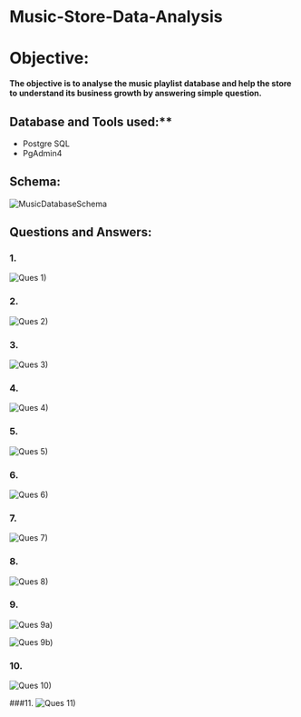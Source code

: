 # Music-Store-Data-Analysis

# Objective: 
**The objective is to analyse the music playlist database and help the store to understand its business growth by answering simple question.**

## Database and Tools used:**
- Postgre SQL
- PgAdmin4

## Schema: 
![MusicDatabaseSchema](https://user-images.githubusercontent.com/125663649/231699286-d3580e02-b6bb-489e-a189-977810b70209.png)

## Questions and Answers:

### 1.
![Ques 1)](https://user-images.githubusercontent.com/125663649/231699451-51d587c5-df8d-4ccb-95b6-ca3118843a96.PNG)

### 2.
![Ques 2)](https://user-images.githubusercontent.com/125663649/231699481-28588f9c-03a6-4457-98bc-6ee989968790.PNG)

### 3.
![Ques  3)](https://user-images.githubusercontent.com/125663649/231699505-78192fe9-09df-4a52-a095-d5346eaea75b.PNG)


### 4.
![Ques  4)](https://user-images.githubusercontent.com/125663649/231699515-a8f33344-d81b-47e8-8291-72286f1db3de.PNG)


### 5.
![Ques  5)](https://user-images.githubusercontent.com/125663649/231699521-6571785a-4125-4806-98d4-d5f7b305a16c.PNG)


### 6.
![Ques  6)](https://user-images.githubusercontent.com/125663649/231699530-96e86992-e8e4-4a9f-bb6a-f5e60e35697f.PNG)

### 7. 
![Ques  7)](https://user-images.githubusercontent.com/125663649/231701905-6a062527-cab4-4471-9417-e8806baf13b0.PNG)


### 8.
![Ques  8)](https://user-images.githubusercontent.com/125663649/231699544-938e40b7-e73b-4f2c-9fe8-3bc714ce0a6c.PNG)


### 9.
![Ques  9a)](https://user-images.githubusercontent.com/125663649/231699560-84f135ec-145d-4ae3-9845-485df0425ad0.PNG)

![Ques  9b)](https://user-images.githubusercontent.com/125663649/231699570-dc39b19e-58c3-4089-95de-dafd4d471c6c.PNG)

### 10.
![Ques  10)](https://user-images.githubusercontent.com/125663649/231699631-3d27d01b-0b66-480d-b492-6790b19a4d90.PNG)

###11.
![Ques  11)](https://user-images.githubusercontent.com/125663649/231701558-9b16e153-b6ad-4529-a8e9-9122ffb269c8.PNG)
